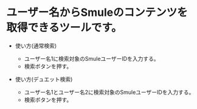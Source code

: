 # ユーザー名からSmuleのコンテンツを取得できるツールです。

- 使い方(通常検索)
  - ユーザー名1に検索対象のSmuleユーザーIDを入力する。
  - 検索ボタンを押す。

- 使い方(デュエット検索)
  - ユーザー名1とユーザー名2に検索対象のSmuleユーザーIDを入力する。
  - 検索ボタンを押す。
